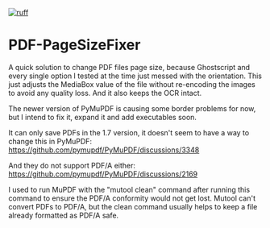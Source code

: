 [![ruff](https://github.com/vinissou/PdfPageSizeFixer/actions/workflows/ruff.yml/badge.svg)](https://github.com/vinissou/PdfPageSizeFixer/actions/workflows/ruff.yml)

# PDF-PageSizeFixer


A quick solution to change PDF files page size, because Ghostscript and every single option I tested at the time just messed with the orientation. 
This just adjusts the MediaBox value of the file without re-encoding the images to avoid any quality loss. And it also keeps the OCR intact.

The newer version of PyMuPDF is causing some border problems for now, but I intend to fix it, expand it and add executables soon.


It can only save PDFs in the 1.7 version, it doesn't seem to have a way to change this in PyMuPDF:
https://github.com/pymupdf/PyMuPDF/discussions/3348

And they do not support PDF/A either:
https://github.com/pymupdf/PyMuPDF/discussions/2169

I used to run MuPDF with the "mutool clean" command after running this command to ensure the PDF/A conformity would not get lost. Mutool can't convert PDFs to PDF/A, but the clean command usually helps to keep a file already formatted as PDF/A safe.
